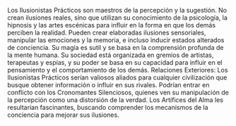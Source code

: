 Los Ilusionistas Prácticos son maestros de la percepción y la sugestión. No crean ilusiones reales, sino que utilizan su conocimiento de la psicología, la hipnosis y las artes escénicas para influir en la forma en que los demás perciben la realidad. Pueden crear elaboradas ilusiones sensoriales, manipular las emociones y la memoria, e incluso inducir estados alterados de conciencia. Su magia es sutil y se basa en la comprensión profunda de la mente humana. Su sociedad está organizada en gremios de artistas, terapeutas y espías, y su poder se basa en su capacidad para influir en el pensamiento y el comportamiento de los demás. Relaciones Exteriores: Los Ilusionistas Prácticos serían valiosos aliados para cualquier civilización que busque obtener información o influir en sus rivales. Podrían entrar en conflicto con los Cronomantes Silenciosos, quienes ven su manipulación de la percepción como una distorsión de la verdad. Los Artífices del Alma les resultarían fascinantes, buscando comprender los mecanismos de la conciencia para mejorar sus ilusiones.